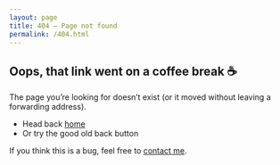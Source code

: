 ```yaml
---
layout: page
title: 404 — Page not found
permalink: /404.html
---
```


## Oops, that link went on a coffee break ☕

The page you’re looking for doesn’t exist (or it moved without leaving a forwarding address).

- Head back [home](/)
- Or try the good old back button

If you think this is a bug, feel free to [contact me](/contact/).
